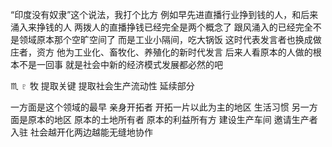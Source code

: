 “印度没有奴隶”这个说法，我打个比方
例如早先进直播行业挣到钱的人，和后来涌入来挣钱的人
两拨人的直播挣钱已经完全是两个概念了
跟风涌入的已经完全不是领域原本那个空旷空间了
而是工业小隔间，吃大锅饭
这时代表发言者也换成做庄者，资方
他为工业化、畜牧化、养殖化的新时代发言
后来人看原本的人做的根本不是一回事
就是社会中新的经济模式发展都必然的吧

♏︎ ♇ 牧 提取关键
提取社会生产流动性 延续部分

一方面是这个领域的最早 亲身开拓者
开拓一片以此为主的地区 生活习惯
另一方面是原本的地区 原本的土地所有者
原本的利益所有方
建设生产车间 邀请生产者入驻
社会越开化两边越能无缝地协作
